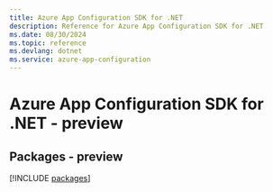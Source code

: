 ```yaml
---
title: Azure App Configuration SDK for .NET
description: Reference for Azure App Configuration SDK for .NET
ms.date: 08/30/2024
ms.topic: reference
ms.devlang: dotnet
ms.service: azure-app-configuration
---
```

# Azure App Configuration SDK for .NET - preview
## Packages - preview
[!INCLUDE [packages](app-configuration-index.md)]